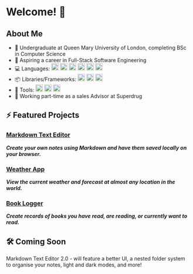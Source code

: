 # Welcome! 👋

## About Me

- :book: Undergraduate at Queen Mary University of London, completing BSc in Computer Science
- :star2: Aspiring a career in Full-Stack Software Engineering
- :computer: Languages: <a href="https://skillicons.dev"><img src="https://skillicons.dev/icons?i=js" width="20" /></a> <a href="https://skillicons.dev"><img src="https://skillicons.dev/icons?i=php" width="20" /></a> <a href="https://skillicons.dev"><img src="https://skillicons.dev/icons?i=py" width="20" /></a> <a href="https://skillicons.dev"><img src="https://skillicons.dev/icons?i=java" width="20" /></a> <a href="https://skillicons.dev"><img src="https://skillicons.dev/icons?i=html" width="20" /></a> <a href="https://skillicons.dev"><img src="https://skillicons.dev/icons?i=css" width="20" /></a>
- :package: Libraries/Frameworks: <a href="https://skillicons.dev"><img src="https://skillicons.dev/icons?i=react" width="20" /></a> <a href="https://skillicons.dev"><img src="https://skillicons.dev/icons?i=express" width="20" /></a> <a href="https://skillicons.dev"><img src="https://skillicons.dev/icons?i=mongodb" width="20" /></a>
- :wrench: Tools: <a href="https://skillicons.dev"><img src="https://skillicons.dev/icons?i=vscode" width="20" /></a> <a href="https://skillicons.dev"><img src="https://skillicons.dev/icons?i=git" width="20" /></a> <a href="https://skillicons.dev"><img src="https://skillicons.dev/icons?i=npm" width="20" /></a>
- :department_store: Working part-time as a sales Advisor at Superdrug

<!--
## 🌱 Currently learning ...

- <a href="https://skillicons.dev"><img src="https://skillicons.dev/icons?i=react" width="20" /></a> React - mastering the intermediate/advanced concepts
- <a href="https://skillicons.dev"><img src="https://skillicons.dev/icons?i=ts" width="20" /></a> TypeScript
- <a href="https://skillicons.dev"><img src="https://skillicons.dev/icons?i=svelte" width="20" /></a> Svelte - learning the very basics
-->
## ⚡ Featured Projects

### [Markdown Text Editor](https://github.com/SA9102/Markdown-Text-Editor)

***Create your own notes using Markdown and have them saved locally on your browser.***
<!--
<a href="https://skillicons.dev">
  <img src="https://skillicons.dev/icons?i=js,react,vite,css" width="100" />
</a>
-->
### [Weather App](https://github.com/SA9102/Weather-App)

***View the current weather and forecast at almost any location in the world.***
<!--
<a href="https://skillicons.dev">
  <img src="https://skillicons.dev/icons?i=js,react" width="50" />
</a>
-->
### [Book Logger](https://github.com/SA9102/Book-Logger)

***Create records of books you have read, are reading, or currently want to read.***
<!--
<a href="https://skillicons.dev">
  <img src="https://skillicons.dev/icons?i=js,express,mongodb,css" width="100" />
</a>
-->
## :hammer_and_wrench: Coming Soon

Markdown Text Editor 2.0 - will feature a better UI, a nested folder system to organise your notes, light and dark modes, and more!

<!--
### Simple Flashcards

A simple flashcard application where you create and organise your own flashcards and use them for revising. Will feature all CRUD operations.

This will be my most complex project to date, both in terms of the application itself, and the technologies used. It will use TypeScript (also my first project with TypeScript), React, React Router, Express and MongoDB.

<a href="https://skillicons.dev">
  <img src="https://skillicons.dev/icons?i=ts,react,express,mongodb" width="100" />
</a>
-->
<!--
**SA9102/SA9102** is a ✨ _special_ ✨ repository because its `README.md` (this file) appears on your GitHub profile.

Here are some ideas to get you started:

- 🔭 I’m currently working on ...
- 🌱 I’m currently learning ...
- 👯 I’m looking to collaborate on ...
- 🤔 I’m looking for help with ...
- 💬 Ask me about ...
- 📫 How to reach me: ...
- 😄 Pronouns: ...
- ⚡ Fun fact: ...
-->
